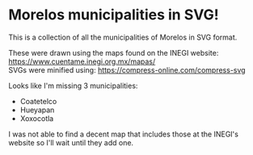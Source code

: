 # Morelos municipalities in SVG!

This is a collection of all the municipalities of Morelos in SVG format.

These were drawn using the maps found on the INEGI website: https://www.cuentame.inegi.org.mx/mapas/  
SVGs were minified using: https://compress-online.com/compress-svg

Looks like I'm missing 3 municipalities: 
- Coatetelco
- Hueyapan
- Xoxocotla

I was not able to find a decent map that includes those at the INEGI's website so I'll wait until they
add one.
